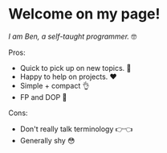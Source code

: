 # Welcome on my page!
*I am Ben, a self-taught programmer.* 🤓

Pros:
- Quick to pick up on new topics. 🧠
- Happy to help on projects. ❤
- Simple + compact 👌
- FP and DOP 💪

Cons:
- Don't really talk terminology 👉👈
- Generally shy 😳
